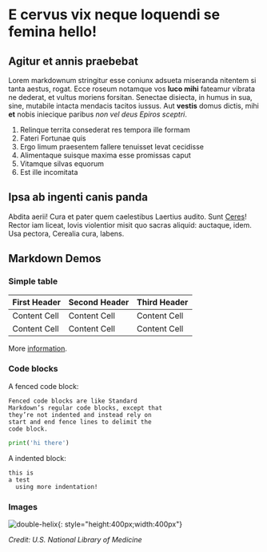 # E cervus vix neque loquendi se femina hello!

## Agitur et annis praebebat

Lorem markdownum stringitur esse coniunx adsueta miseranda nitentem si tanta
aestus, rogat. Ecce roseum notamque vos **luco mihi** fateamur vibrata ne
dederat, et vultus moriens forsitan. Senectae disiecta, in humus in sua, sine,
mutabile intacta mendacis tacitos iussus. Aut **vestis** domus dictis, mihi
**et** nobis iniecique paribus _non vel deus Epiros sceptri_.

1. Relinque territa consederat res tempora ille formam
2. Fateri Fortunae quis
3. Ergo limum praesentem fallere tenuisset levat cecidisse
4. Alimentaque suisque maxima esse promissas caput
5. Vitamque silvas equorum
6. Est ille incomitata

## Ipsa ab ingenti canis panda

Abdita aerii! Cura et pater quem caelestibus Laertius audito. Sunt
[Ceres](<https://en.wikipedia.org/wiki/Ceres_(mythology)>)! Rector iam liceat, Iovis violentior misit
quo sacras aliquid: auctaque, idem. Usa pectora, Cerealia cura, labens.

## Markdown Demos

### Simple table

| First Header | Second Header | Third Header |
| ------------ | ------------- | ------------ |
| Content Cell | Content Cell  | Content Cell |
| Content Cell | Content Cell  | Content Cell |

More [information](https://www.mkdocs.org/user-guide/writing-your-docs/#tables).

### Code blocks

A fenced code block:

```text
Fenced code blocks are like Standard
Markdown’s regular code blocks, except that
they’re not indented and instead rely on
start and end fence lines to delimit the
code block.
```

```python
print('hi there')
```

A indented block:

    this is
    a test
      using more indentation!

### Images

![double-helix](https://medlineplus.gov/images/PX000098_PRESENTATION.jpeg){: style="height:400px;width:400px"}

_Credit: U.S. National Library of Medicine_
